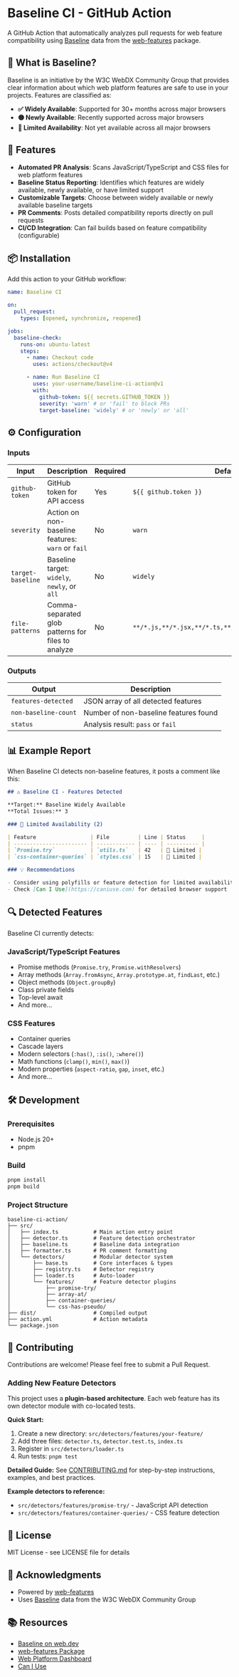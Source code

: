 # Baseline CI - GitHub Action

A GitHub Action that automatically analyzes pull requests for web feature compatibility using [Baseline](https://web.dev/baseline) data from the [web-features](https://github.com/web-platform-dx/web-features) package.

## 🎯 What is Baseline?

Baseline is an initiative by the W3C WebDX Community Group that provides clear information about which web platform features are safe to use in your projects. Features are classified as:

- **✅ Widely Available**: Supported for 30+ months across major browsers
- **🟡 Newly Available**: Recently supported across major browsers
- **🔴 Limited Availability**: Not yet available across all major browsers

## 🚀 Features

- **Automated PR Analysis**: Scans JavaScript/TypeScript and CSS files for web platform features
- **Baseline Status Reporting**: Identifies which features are widely available, newly available, or have limited support
- **Customizable Targets**: Choose between widely available or newly available baseline targets
- **PR Comments**: Posts detailed compatibility reports directly on pull requests
- **CI/CD Integration**: Can fail builds based on feature compatibility (configurable)

## 📦 Installation

Add this action to your GitHub workflow:

```yaml
name: Baseline CI

on:
  pull_request:
    types: [opened, synchronize, reopened]

jobs:
  baseline-check:
    runs-on: ubuntu-latest
    steps:
      - name: Checkout code
        uses: actions/checkout@v4

      - name: Run Baseline CI
        uses: your-username/baseline-ci-action@v1
        with:
          github-token: ${{ secrets.GITHUB_TOKEN }}
          severity: 'warn' # or 'fail' to block PRs
          target-baseline: 'widely' # or 'newly' or 'all'
```

## ⚙️ Configuration

### Inputs

| Input             | Description                                        | Required | Default                                                |
| ----------------- | -------------------------------------------------- | -------- | ------------------------------------------------------ |
| `github-token`    | GitHub token for API access                        | Yes      | `${{ github.token }}`                                  |
| `severity`        | Action on non-baseline features: `warn` or `fail`  | No       | `warn`                                                 |
| `target-baseline` | Baseline target: `widely`, `newly`, or `all`       | No       | `widely`                                               |
| `file-patterns`   | Comma-separated glob patterns for files to analyze | No       | `**/*.js,**/*.jsx,**/*.ts,**/*.tsx,**/*.css,**/*.scss` |

### Outputs

| Output               | Description                           |
| -------------------- | ------------------------------------- |
| `features-detected`  | JSON array of all detected features   |
| `non-baseline-count` | Number of non-baseline features found |
| `status`             | Analysis result: `pass` or `fail`     |

## 📊 Example Report

When Baseline CI detects non-baseline features, it posts a comment like this:

```markdown
## ⚠️ Baseline CI - Features Detected

**Target:** Baseline Widely Available
**Total Issues:** 3

### 🔴 Limited Availability (2)

| Feature                 | File         | Line | Status     |
| ----------------------- | ------------ | ---- | ---------- |
| `Promise.try`           | `utils.ts`   | 42   | 🔴 Limited |
| `css-container-queries` | `styles.css` | 15   | 🔴 Limited |

### 💡 Recommendations

- Consider using polyfills or feature detection for limited availability features
- Check [Can I Use](https://caniuse.com) for detailed browser support
```

## 🔍 Detected Features

Baseline CI currently detects:

### JavaScript/TypeScript Features

- Promise methods (`Promise.try`, `Promise.withResolvers`)
- Array methods (`Array.fromAsync`, `Array.prototype.at`, `findLast`, etc.)
- Object methods (`Object.groupBy`)
- Class private fields
- Top-level await
- And more...

### CSS Features

- Container queries
- Cascade layers
- Modern selectors (`:has()`, `:is()`, `:where()`)
- Math functions (`clamp()`, `min()`, `max()`)
- Modern properties (`aspect-ratio`, `gap`, `inset`, etc.)
- And more...

## 🛠️ Development

### Prerequisites

- Node.js 20+
- pnpm

### Build

```bash
pnpm install
pnpm build
```

### Project Structure

```
baseline-ci-action/
├── src/
│   ├── index.ts           # Main action entry point
│   ├── detector.ts        # Feature detection orchestrator
│   ├── baseline.ts        # Baseline data integration
│   ├── formatter.ts       # PR comment formatting
│   └── detectors/         # Modular detector system
│       ├── base.ts        # Core interfaces & types
│       ├── registry.ts    # Detector registry
│       ├── loader.ts      # Auto-loader
│       └── features/      # Feature detector plugins
│           ├── promise-try/
│           ├── array-at/
│           ├── container-queries/
│           └── css-has-pseudo/
├── dist/                  # Compiled output
├── action.yml             # Action metadata
└── package.json
```

## 🤝 Contributing

Contributions are welcome! Please feel free to submit a Pull Request.

### Adding New Feature Detectors

This project uses a **plugin-based architecture**. Each web feature has its own detector module with co-located tests.

**Quick Start:**

1. Create a new directory: `src/detectors/features/your-feature/`
2. Add three files: `detector.ts`, `detector.test.ts`, `index.ts`
3. Register in `src/detectors/loader.ts`
4. Run tests: `pnpm test`

**Detailed Guide:** See [CONTRIBUTING.md](./CONTRIBUTING.md) for step-by-step instructions, examples, and best practices.

**Example detectors to reference:**

- `src/detectors/features/promise-try/` - JavaScript API detection
- `src/detectors/features/container-queries/` - CSS feature detection

## 📄 License

MIT License - see LICENSE file for details

## 🙏 Acknowledgments

- Powered by [web-features](https://github.com/web-platform-dx/web-features)
- Uses [Baseline](https://web.dev/baseline) data from the W3C WebDX Community Group

## 📚 Resources

- [Baseline on web.dev](https://web.dev/baseline)
- [web-features Package](https://www.npmjs.com/package/web-features)
- [Web Platform Dashboard](https://webstatus.dev)
- [Can I Use](https://caniuse.com)
